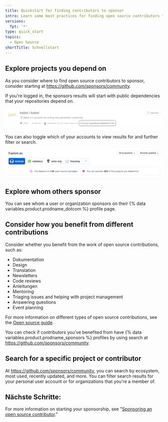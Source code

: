 ```yaml
---
title: Quickstart for finding contributors to sponsor
intro: Learn some best practices for finding open source contributors to sponsor.
versions:
  fpt: '*'
type: quick_start
topics:
  - Open Source
shortTitle: Schnellstart
---
```


## Explore projects you depend on

As you consider where to find open source contributors to sponsor, consider starting at https://github.com/sponsors/community.

If you're logged in, the sponsors results will start with public dependencies that your repositories depend on.

![The Babel open source project with highlighted text that says "4 of your repositories depend on this"](/assets/images/help/sponsors/example-of-open-source-project-dependency.png)

You can also toggle which of your accounts to view results for and further filter or search.

![Search options on sponsors community search page](/assets/images/help/sponsors/sponsors-search-options.png)

## Explore whom others sponsor

You can see whom a user or organization sponsors on their {% data variables.product.prodname_dotcom %} profile page.

## Consider how you benefit from different contributions

Consider whether you benefit from the work of open source contributions, such as:
 - Dokumentation
 - Design
 - Translation
 - Newsletters
 - Code reviews
 - Anleitungen
 - Mentoring
 - Triaging issues and helping with project management
 - Answering questions
 - Event planning

For more information on different types of open source contributions, see the [Open source guide](https://opensource.guide/how-to-contribute/#you-dont-have-to-contribute-code).

You can check if contributors you've benefited from have {% data variables.product.prodname_sponsors %} profiles by using search at https://github.com/sponsors/community.

## Search for a specific project or contributor

At https://github.com/sponsors/community, you can search by ecosystem, most used, recently updated, and more. You can filter search results for your personal user account or for organizations that you're a member of.

## Nächste Schritte:

For more information on starting your sponsorship, see "[Sponsoring an open source contributor](/sponsors/sponsoring-open-source-contributors/sponsoring-an-open-source-contributor)."
